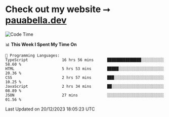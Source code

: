 # Check out my website ⭢ [pauabella.dev](https://pauabella.dev)

<!--START_SECTION:waka-->
![Code Time](http://img.shields.io/badge/Code%20Time-2%2C805%20hrs%2017%20mins-blue)

📊 **This Week I Spent My Time On** 

```text
💬 Programming Languages: 
TypeScript               16 hrs 56 mins      ███████████████░░░░░░░░░░   58.60 % 
HTML                     5 hrs 53 mins       █████░░░░░░░░░░░░░░░░░░░░   20.36 % 
CSS                      2 hrs 57 mins       ███░░░░░░░░░░░░░░░░░░░░░░   10.25 % 
JavaScript               2 hrs 34 mins       ██░░░░░░░░░░░░░░░░░░░░░░░   08.89 % 
JSON                     27 mins             ░░░░░░░░░░░░░░░░░░░░░░░░░   01.56 % 
```


 Last Updated on 20/12/2023 18:05:23 UTC
<!--END_SECTION:waka-->
